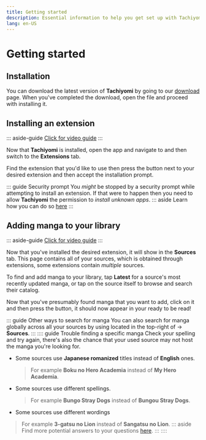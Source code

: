 ```yaml
---
title: Getting started
description: Essential information to help you get set up with Tachiyomi.
lang: en-US
---
```


# Getting started

## Installation

You can download the latest version of **Tachiyomi** by going to our [download](../../download/README.md) page.
When you've completed the download, open the <VersionTag fileName/> file and proceed with installing it.

## Installing an extension

::: aside-guide
[<MaterialIcon icon="videocam"/> Click for video guide](/help/guides/getting-started/assets/Extension-Install.mp4)
:::

Now that **Tachiyomi** is installed, open the app and navigate to <Navigation item="browse"/> and then switch to the **Extensions** tab.

Find the extension that you'd like to use then press the <Navigation item="install"/> button next to your desired extension and then accept the installation prompt.

::: guide Security prompt
You *might* be stopped by a security prompt while attempting to install an extension. If that were to happen then you need to allow **Tachiyomi** the permission to *install unknown apps*.
::: aside
Learn how you can do so [here](/help/faq/#how-do-i-allow-third-party-installations)
:::

## Adding manga to your library

::: aside-guide
[<MaterialIcon icon="videocam"/> Click for video guide](/help/guides/getting-started/assets/Library-Add.mp4)
:::

Now that you've installed the desired extension, it will show in the **Sources** tab. This page contains all of your sources, which is obtained through extensions, some extensions contain *multiple* sources.

To find and add manga to your library, tap **Latest** for a source's most recently updated manga, or tap on the source itself to browse and search their catalog.

Now that you've presumably found manga that you want to add, click on it and then press the <Navigation item="bookmark"/> button, it should now appear in your <Navigation item="library"/> ready to be read!

::: guide Other ways to search for manga
You can also search for manga globally across all your sources by using <Navigation item="search"/> located in the top-right of <Navigation item="browse"/> → **Sources**.
:::
:::: guide Trouble finding a specific manga
Check your spelling and try again, there's also the chance that your used source may not host the manga you're looking for.
* Some sources use **Japanese romanized** titles instead of **English** ones.
  > For example **Boku no Hero Academia** instead of **My Hero Academia**.
* Some sources use different spellings.
  > For example **Bungo Stray Dogs** instead of **Bungou Stray Dogs**.
* Some sources use different wordings
 > For example **3-gatsu no Lion** instead of **Sangatsu no Lion**.
::: aside
Find more potential answers to your questions [here](/help/faq/#why-can-t-i-find-x-manga).
:::
::::
